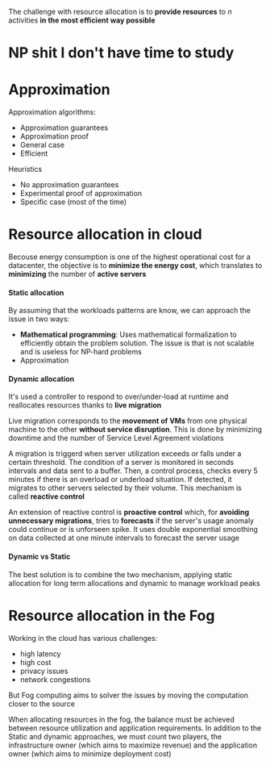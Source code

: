 The challenge with resource allocation is to **provide resources** to *n* activities **in the most efficient way possible**

# NP shit I don't have time to study

# Approximation 

Approximation algorithms:
- Approximation guarantees  
- Approximation proof  
- General case  
- Efficient

Heuristics  
- No approximation guarantees  
- Experimental proof of approximation  
- Specific case (most of the time)

# Resource allocation in cloud
Becouse energy consumption is one of the highest operational cost for a datacenter,
the objective is to **minimize the energy cost**, which translates to **minimizing** the number of **active servers**

#### Static allocation
By assuming that the workloads patterns are know, we can approach the issue in two ways:
- **Mathematical programming**: Uses mathematical formalization to efficiently obtain the problem solution. The issue is that is not scalable and is useless for NP-hard problems
- Approximation

#### Dynamic allocation
It's used a controller to respond to over/under-load at runtime and reallocates resources thanks to **live migration**

Live migration corresponds to the **movement of VMs** from one physical machine to the other **without service disruption**. This is done by minimizing downtime and the number of Service Level Agreement violations

A migration is triggerd when server utilization exceeds or falls under a certain threshold. The condition of a server is monitored in seconds intervals and data sent to a buffer. Then, a control process, checks every 5 minutes if there is an overload or underload situation. If detected, it migrates to other servers selected by their volume.
This mechanism is called **reactive control**

An extension of reactive control is **proactive control** which, for **avoiding unnecessary migrations**, tries to **forecasts** if the server's usage anomaly could continue or is unforseen spike. It uses double exponential smoothing on data collected at one minute intervals to forecast the server usage

#### Dynamic vs Static
The best solution is to combine the two mechanism, applying static allocation for long term allocations and dynamic to manage workload peaks


# Resource allocation in the Fog
Working in the cloud has various challenges:
- high latency
- high cost
- privacy issues
- network congestions

But Fog computing aims to solver the issues by moving the computation closer to the source

When allocating resources in the fog, the balance must be achieved between resource utilization and application requirements. In addition to the Static and dynamic approaches, we must count two players, the infrastructure owner (which aims to maximize revenue) and the application owner (which aims to minimize deployment cost)


